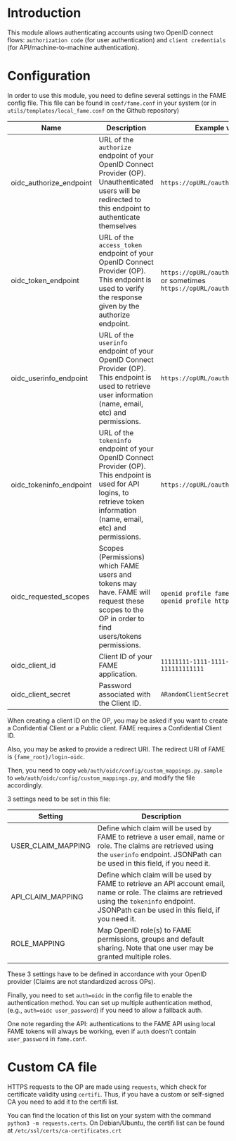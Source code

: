 # Introduction

This module allows authenticating accounts using two OpenID connect flows: `authorization code` (for user authentication) and `client credentials` (for API/machine-to-machine authentication).

# Configuration

In order to use this module, you need to define several settings in the FAME config file. This file can be found in `conf/fame.conf` in your system (or in `utils/templates/local_fame.conf` on the Github repository)


| Name                    | Description                                                                                                                                                                  | Example value                                                                   |
|-------------------------|--------------------------------------------------------------------------------------------------------------------------------------------------------------------------------|-------------------------------------------------------------------------------|
| oidc_authorize_endpoint | URL of the `authorize` endpoint of your OpenID Connect Provider (OP). Unauthenticated users will be redirected to this endpoint to authenticate themselves                     | `https://opURL/oauth2/authorize`                                              |
| oidc_token_endpoint     | URL of the `access_token` endpoint of your OpenID Connect Provider (OP). This endpoint is used to verify the response given by the authorize endpoint.                         | `https://opURL/oauth2/access_token` or sometimes `https://opURL/oauth2/token` |
| oidc_userinfo_endpoint  | URL of the `userinfo` endpoint of your OpenID Connect Provider (OP). This endpoint is used to retrieve user information (name, email, etc) and permissions.                    | `https://opURL/oauth2/userinfo`                                               |
| oidc_tokeninfo_endpoint | URL of the `tokeninfo` endpoint of your OpenID Connect Provider (OP). This endpoint is used for API logins, to retrieve token information (name, email, etc) and permissions.  | `https://opURL/oauth2/tokeninfo`                                              |
| oidc_requested_scopes   | Scopes (Permissions) which FAME users and tokens may have. FAME will request these scopes to the OP in order to find users/tokens permissions.                                 | `openid profile fame`, or sometimes `openid profile https://fameURL/`         |
| oidc_client_id          | Client ID of your FAME application.                                                                                                                                            | `11111111-1111-1111-1111-111111111111`                                        |
| oidc_client_secret      | Password associated with the Client ID.                                                                                                                                        | `ARandomClientSecret`                                                         |

When creating a client ID on the OP, you may be asked if you want to create a Confidential Client or a Public client. FAME requires a Confidential Client ID.

Also, you may be asked to provide a redirect URI. The redirect URI of FAME is `{fame_root}/login-oidc`.


Then, you need to copy `web/auth/oidc/config/custom_mappings.py.sample` to `web/auth/oidc/config/custom_mappings.py`, and modify the file accordingly. 

3 settings need to be set in this file:

| Setting            | Description                                                                                                                                                                                          |
|--------------------|------------------------------------------------------------------------------------------------------------------------------------------------------------------------------------------------------|
| USER_CLAIM_MAPPING | Define which claim will be used by FAME to retrieve a user email, name or role. The claims are retrieved using the `userinfo` endpoint. JSONPath can be used in this field, if you need it.          |
| API_CLAIM_MAPPING  | Define which claim will be used by FAME to retrieve an API account email, name or role. The claims are retrieved using the `tokeninfo` endpoint. JSONPath can be used in this field, if you need it. |
| ROLE_MAPPING       | Map OpenID role(s) to FAME permissions, groups and default sharing. Note that one user may be granted multiple roles.                                                                                |

These 3 settings have to be defined in accordance with your OpenID provider (Claims are not standardized across OPs).

Finally, you need to set `auth=oidc` in the config file to enable the authentication method. You can set up multiple authentication method, (e.g., `auth=oidc user_password`) if you need to allow a fallback auth.

One note regarding the API: authentications to the FAME API using local FAME tokens will always be working, even if `auth` doesn't contain `user_password` in `fame.conf`.

# Custom CA file

HTTPS requests to the OP are made using `requests`, which check for certificate validity using `certifi`. Thus, if you have a custom or self-signed CA you need to add it to the certifi list.

You can find the location of this list on your system with the command `python3 -m requests.certs`. On Debian/Ubuntu, the certifi list can be found at `/etc/ssl/certs/ca-certificates.crt`
